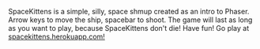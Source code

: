SpaceKittens is a simple, silly, space shmup created as an intro to Phaser. Arrow keys to move the ship, spacebar to shoot. The game will last as long as you want to play, because SpaceKittens don't die! Have fun! Go play at [spacekittens.herokuapp.com!](http://spacekittens.herokuapp.com)